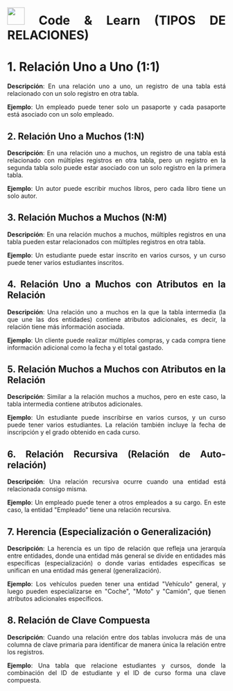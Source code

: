 <div align="justify">

# <img src=../../../images/coding-book.png width="40"> Code & Learn (TIPOS DE RELACIONES)

# 1. Relación Uno a Uno (1:1)

**Descripción**: En una relación uno a uno, un registro de una tabla está relacionado con un solo registro en otra tabla.  

**Ejemplo**: Un empleado puede tener solo un pasaporte y cada pasaporte está asociado con un solo empleado.

## 2. Relación Uno a Muchos (1:N)

**Descripción**: En una relación uno a muchos, un registro de una tabla está relacionado con múltiples registros en otra tabla, pero un registro en la segunda tabla solo puede estar asociado con un solo registro en la primera tabla.  

**Ejemplo**: Un autor puede escribir muchos libros, pero cada libro tiene un solo autor.

## 3. Relación Muchos a Muchos (N:M)

**Descripción**: En una relación muchos a muchos, múltiples registros en una tabla pueden estar relacionados con múltiples registros en otra tabla.  

**Ejemplo**: Un estudiante puede estar inscrito en varios cursos, y un curso puede tener varios estudiantes inscritos.

## 4. Relación Uno a Muchos con Atributos en la Relación

**Descripción**: Una relación uno a muchos en la que la tabla intermedia (la que une las dos entidades) contiene atributos adicionales, es decir, la relación tiene más información asociada.  

**Ejemplo**: Un cliente puede realizar múltiples compras, y cada compra tiene información adicional como la fecha y el total gastado.

## 5. Relación Muchos a Muchos con Atributos en la Relación

**Descripción**: Similar a la relación muchos a muchos, pero en este caso, la tabla intermedia contiene atributos adicionales.  

**Ejemplo**: Un estudiante puede inscribirse en varios cursos, y un curso puede tener varios estudiantes. La relación también incluye la fecha de inscripción y el grado obtenido en cada curso.

## 6. Relación Recursiva (Relación de Auto-relación)

**Descripción**: Una relación recursiva ocurre cuando una entidad está relacionada consigo misma.  

**Ejemplo**: Un empleado puede tener a otros empleados a su cargo. En este caso, la entidad "Empleado" tiene una relación recursiva.

## 7. Herencia (Especialización o Generalización)

**Descripción**: La herencia es un tipo de relación que refleja una jerarquía entre entidades, donde una entidad más general se divide en entidades más específicas (especialización) o donde varias entidades específicas se unifican en una entidad más general (generalización).  

**Ejemplo**: Los vehículos pueden tener una entidad "Vehículo" general, y luego pueden especializarse en "Coche", "Moto" y "Camión", que tienen atributos adicionales específicos.

## 8. Relación de Clave Compuesta

**Descripción**: Cuando una relación entre dos tablas involucra más de una columna de clave primaria para identificar de manera única la relación entre los registros.  

**Ejemplo**: Una tabla que relacione estudiantes y cursos, donde la combinación del ID de estudiante y el ID de curso forma una clave compuesta.

</div>